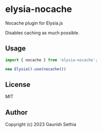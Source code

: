 # elysia-nocache

Nocache plugin for Elysia.js

Disables caching as much possible.

## Usage

```ts
import { nocache } from 'elysia-nocache';

new Elysia().use(nocache())

```

## License 

MIT

## Author 

Copyright (c) 2023 Gaurish Sethia
